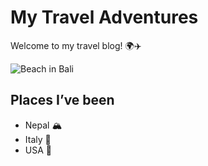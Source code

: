 # My Travel Adventures
Welcome to my travel blog! 🌍✈️

![Beach in Bali](https://your-photo-link.com)

## Places I’ve been
- Nepal 🏔️
- Italy 🍝
- USA 🗽
